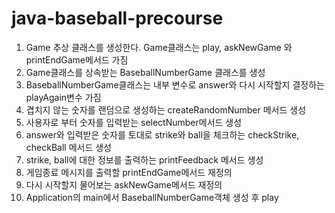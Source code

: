 # java-baseball-precourse

1. Game 추상 클래스를 생성한다. Game클래스는 play, askNewGame 와 printEndGame메서드 가짐
2. Game클래스를 상속받는 BaseballNumberGame 클래스를 생성
3. BaseballNumberGame클래스는 내부 변수로 answer와 다시 시작할지 결정하는 playAgain변수 가짐
4. 겹치지 않는 숫자를 랜덤으로 생성하는 createRandomNumber 메서드 생성
5. 사용자로 부터 숫자를 입력받는 selectNumber메서드 생성
6. answer와 입력받은 숫자를 토대로 strike와 ball을 체크하는 checkStrike, checkBall 메서드 생성
7. strike, ball에 대한 정보를 출력하는 printFeedback 메서드 생성
8. 게임종료 메시지를 출력할 printEndGame메서드 재정의
9. 다시 시작할지 물어보는 askNewGame메서드 재정의
10. Application의 main에서 BaseballNumberGame객체 생성 후 play
